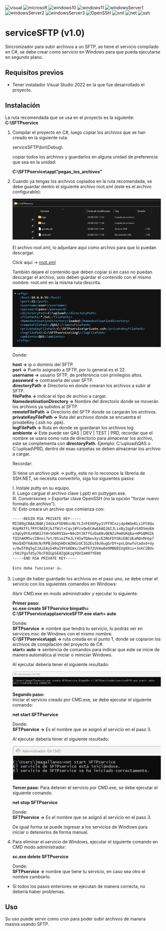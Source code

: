 ![visual](https://img.shields.io/badge/Visual_Studio-2022-blue)
![microsoft](https://img.shields.io/badge/Microsoft-yellowgreen)
![windows10](https://img.shields.io/badge/windows_10-success)
![windows11](https://img.shields.io/badge/windows_11-success)
![windowsServer1](https://img.shields.io/badge/windows_server_2012-success)
![windowsServer2](https://img.shields.io/badge/windows_server_2016-success)
![windowsServer3](https://img.shields.io/badge/windows_server_2019-success)
![OpenSSH](https://img.shields.io/badge/OpenSSH-important)
![xml](https://img.shields.io/badge/XML-important)
![net](https://img.shields.io/badge/.NET_Framework-v4.0-important)
![ssh](https://img.shields.io/badge/SSH.NET-2020.0.2-important)

# serviceSFTP (v1.0)

Sincronizador para subir archivos a un SFTP, se tiene el servicio compilado en C#, se debe crear como servicio en Windows para que pueda ejecutarse en segundo plano.

## Requisitos previos

* Tener instalador Visual Studio 2022 en la que fue desarrollado el proyecto.

## Instalación

La ruta recomendada que se usa en el proyecto es la siguiente: **C:\SFTPservice**

1.	Compilar el proyecto en C#, luego copiar los archivos que se han creado en la siguiente ruta:

  	serviceSFTP\bin\Debug\
  	
    copiar todos los archivos y guardarlos en alguna unidad de preferencia que sea en la unidad:

  	**C:\SFTPservice\app\”pegas_los_archivos”**

2.	Cuando ya tengas los archivos copiados en la ruta recomendada, se debe guardar dentro el siguiente archivo root.xml (este es el archivo configurable):

    ![Alt text](img/image.png)
  	
  	El archivo root.xml, lo adjuntare aquí como archivo para que lo puedan descargar.
  	
    Click aqui -> [root.xml](archivos/root.xml)

  	También dejare el contenido que deben copiar si en caso no puedan descargar el archivo, solo deben guardar el contenido con el mismo nombre: root.xml en la misma ruta descrita.

    ![img-estructura-xml-serviceSFTP](img/image-1.png)

    Donde:
  	
    **host ->** ip o dominio del SFTP.  
    **port ->** Puerto asignado a SFTP, por lo general es el 22.  
    **username ->** usuario SFTP, de preferencia con privilegios altos.  
    **password ->** contraseña del user SFTP.  
    **directoryPath ->** Directorio en donde crearan los archivos a subir al SFTP.  
    **filePaths ->** indicar el tipo de archivo a cargar.  
    **NamedestinationDirectory ->** Nombre del directorio donde se moverán los archivos ya subidos al SFTP.  
    **remoteFilePath ->** Directorio del SFTP donde se cargarán los archivos.  
  	**privateKeyFilePath ->** Ruta del archivos donde se encuentra el privateKey (.ssh no .ppk).  
    **logFilePath ->** Ruta en donde se guardaran los archivos log.  
	**ambiente ->** Este puede ser QAS | DEV | TEST | PRD, recordar que el nombre se usara como ruta de directorio para almacenar los archivo, este se complementa con **directoryPath**. Ejemplo: C:\upload\QAS o C:\upload\PRD, dentro de esas carpetas se deben almacenar los archivo a cargar.  

    Recordar:
  	
    Si tiene un archivo ppk -> putty, este no lo reconoce la libreria de SSH.NET, se necesita convertirlo, siga los siguientes pasos:
    
      I. Instale putty en su equipo.  
     II. Luego cargue el archivo clave (.ppt) en puttygen.exe.  
    III. Conversiones > Exportar clave OpenSSH (no la opción "forzar nuevo formato de archivo").  
     IV. Esto creara un archivo que comienza con:  
     ```
    -----BEGIN RSA PRIVATE KEY-----  
    MIIBOgIBAAJBAKj34GkxFhD90vcNLYLInFEX6Ppy1tPf9Cnzj4p4WGeKLs1Pt8Qu  
    KUpRKfFLfRYC9AIKjbJTWit+CqvjWYzvQwECAwEAAQJAIJLixBy2qpFoS4DSmoEm  
    o3qGy0t6z09AIJtH+5OeRV1be+N4cDYJKffGzDa88vQENZiRm0GRq6a+HPGQMd2k  
    TQIhAKMSvzIBnni7ot/OSie2TmJLY4SwTQAevXysE2RbFDYdAiEBCUEaRQnMnbp7  
    9mxDXDf6AU0cN/RPBjb9qSHDcWZHGzUCIG2Es59z8ugGrDY+pxLQnwfotadxd+Uy  
    v/Ow5T0q5gIJAiEAyS4RaI9YG8EWx/2w0T67ZUVAw8eOMB6BIUg0Xcu+3okCIBOs  
    /5OiPgoTdSy7bcF9IGpSE8ZgGKzgYQVZeN97YE00  
    -----END RSA PRIVATE KEY-----
    
    Esto debe funcionar 👍.  
3.	Luego de haber guardado los archivos en el paso uno, se debe crear el servicio con los siguientes comandos en Windows:

    Abrir CMD.exe en modo administrador y ejecutar lo siguiente:

    **Primer paso:**  
    **sc.exe create SFTPservice binpath= C:\SFTPservice\app\serviceSFTP.exe start= auto**
    
    Donde:  
    **SFTPservice ->** nombre que tendrá tu servicio, lo podrás ver en services.msc de Windows con el mismo nombre.  
    **C:\SFTPservice\app\ ->** ruta creada en el punto 1, donde se copiaron los archivos de compilación del proyecto de C#.  
    **start= auto ->** sentencia de comandos para indicar que este se inicie de manera automática al iniciar o reiniciar Windows.  
    
    Al ejecutar debería tener el siguiente resultado:
  	
    ![img-crear-service](img/image-2.png)

    **Segundo paso:**  
    Iniciar el servicio creado por CMD.exe, se debe ejecutar el siguiente comando:
    
    **net start SFTPservice**
    
    Donde:  
    **SFTPservice ->** Es el nombre que se asignó al servicio en el paso 3.
    
    Al ejecutar debería tener el siguiente resultado:

  	![img-iniciar-service](img/image-3.png)

    **Tercer paso:**
    Para detener el servicio por CMD.exe, se debe ejecutar el siguiente comando.
    
    **net stop SFTPservice**
    
    Donde:  
    **SFTPservice ->** Es el nombre que se asignó al servicio en el paso 3.  
    
    De igual forma se puede ingresar a los servicios de Windows para iniciar o detenerlos de forma manual.

4.	Para eliminar el servicio de Windows, ejecutar el siguiente comando en CMD modo administrador:

    **sc.exe delete SFTPservice**
    
    Donde:  
    **SFTPservice ->** nombre que tiene tu servicio, en caso sea otro el nombre cambiarlo.
  	
* Si todos los pasos enteriores se ejecutan de manera correcta, no debería haber problemas.

## Uso

Su uso puede servir como cron para poder subir archivos de manera masiva usando SFTP.
